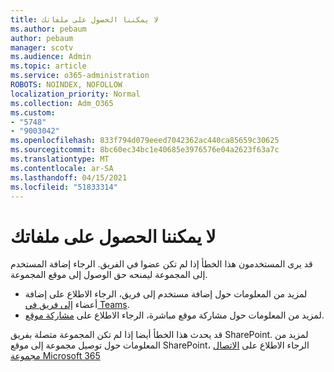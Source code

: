 ```yaml
---
title: لا يمكننا الحصول على ملفاتك
ms.author: pebaum
author: pebaum
manager: scotv
ms.audience: Admin
ms.topic: article
ms.service: o365-administration
ROBOTS: NOINDEX, NOFOLLOW
localization_priority: Normal
ms.collection: Adm_O365
ms.custom:
- "5748"
- "9003042"
ms.openlocfilehash: 833f794d079eeed7042362ac440ca85659c30625
ms.sourcegitcommit: 8bc60ec34bc1e40685e3976576e04a2623f63a7c
ms.translationtype: MT
ms.contentlocale: ar-SA
ms.lasthandoff: 04/15/2021
ms.locfileid: "51833314"
---
```

# <a name="we-cant-get-your-files"></a>لا يمكننا الحصول على ملفاتك

قد يرى المستخدمون هذا الخطأ إذا لم تكن عضوا في الفريق. الرجاء إضافة المستخدم إلى المجموعة ليمنحه حق الوصول إلى موقع المجموعة.

- لمزيد من المعلومات حول إضافة مستخدم إلى فريق، الرجاء الاطلاع على إضافة أعضاء [إلى فريق في Teams](https://support.office.com/article/add-people-to-a-team-aff2249d-b456-4bc3-81e7-52327b6b38e9).
- لمزيد من المعلومات حول مشاركة موقع مباشرة، الرجاء الاطلاع على [مشاركة موقع](https://support.office.com/article/Share-a-site-958771A8-D041-4EB8-B51C-AFEA2EAE3658).

قد يحدث هذا الخطأ أيضا إذا لم تكن المجموعة متصلة بفريق SharePoint. لمزيد من المعلومات حول توصيل مجموعة إلى موقع SharePoint، الرجاء الاطلاع على [الاتصال مجموعة Microsoft 365](https://docs.microsoft.com/sharepoint/dev/transform/modernize-connect-to-office365-group)